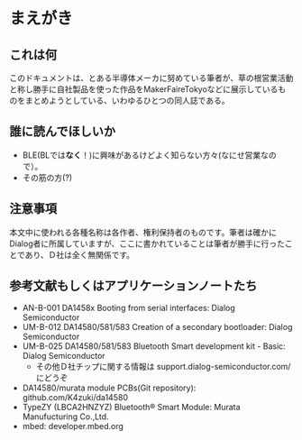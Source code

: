 # まえがき
## これは何
このドキュメントは、とある半導体メーカに努めている筆者が、草の根営業活動と称し勝手に自社製品を使った作品をMakerFaireTokyoなどに展示しているものをまとめようとしている、いわゆるひとつの同人誌である。

## 誰に読んでほしいか
* BLE(BLでは**なく**！)に興味があるけどよく知らない方々(なにせ営業なので）。
* その筋の方(?)

## 注意事項
本文中に使われる各種名称は各作者、権利保持者のものです。筆者は確かにDialog者に所属していますが、ここに書かれていることは筆者が勝手に行ったことであり、Ｄ社は全く無関係です。

## 参考文献もしくはアプリケーションノートたち
* AN-B-001 DA1458x Booting from serial interfaces: Dialog Semiconductor
* UM-B-012 DA14580/581/583 Creation of a secondary bootloader: Dialog Semiconductor
* UM-B-025 DA14580/581/583 Bluetooth Smart development kit - Basic: Dialog Semiconductor
    * その他Ｄ社チップに関する情報は support.dialog-semiconductor.com/ にどうぞ
* DA14580/murata module PCBs(Git repository): github.com/K4zuki/da14580
* TypeZY (LBCA2HNZYZ) Bluetooth® Smart Module: Murata Manufucturing Co.,Ltd.
* mbed: developer.mbed.org
